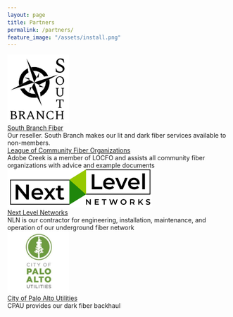 ```yaml
---
layout: page
title: Partners
permalink: /partners/
feature_image: "/assets/install.png"
---
```


<div class="categories">

<div class="partner">
     <div class="partnerlogo"><a href="https://southbranch.net/"><img src="/assets/logo_sbf.png" alt="South Branch Fiber logo" width="140px"/></a></div>
     <div><a href="https://southbranch.net/">South Branch Fiber</a></div>
     <div>Our reseller. South Branch makes our lit and dark fiber services available to non-members.</div>
</div>
<div class="partner">
     <div class="partnerlogo"><a href="https://locfo.org/"></a></div>
     <div><a href="https://locfo.org/">League of Community Fiber Organizations</a></div>
     <div>Adobe Creek is a member of LOCFO and assists all community fiber organizations with advice and example documents</div>
</div>
<div class="partner">
     <div class="partnerlogo"><a href="https://www.nextlevel.net/"><img src="/assets/logo_nextlevel.png" alt="Next Level Networks logo"/></a></div>
     <div><a href="https://www.nextlevel.net/">Next Level Networks</a></div>
     <div>NLN is our contractor for engineering, installation, maintenance, and operation of our underground fiber network</div>
</div>
<div class="partner">
     <div class="partnerlogo" height="20em"><a href="https://www.cityofpaloalto.org/Departments/Utilities/Business/Fiber-Network"><img src="/assets/logo_cpau.jpg" alt="City of Palo Alto Utilities logo" width="140px"/></a></div>
     <div><a href="https://www.cityofpaloalto.org/Departments/Utilities/Business/Fiber-Network">City of Palo Alto Utilities</a></div>
     <div>CPAU provides our dark fiber backhaul</div>
</div>

</div>
